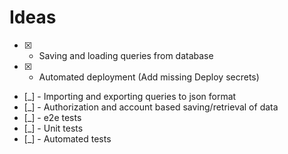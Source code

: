# Ideas 
- [X] - Saving and loading queries from database
- [X] - Automated deployment (Add missing Deploy secrets)
- [_] - Importing and exporting queries to json format
- [_] - Authorization and account based saving/retrieval of data
- [_] - e2e tests
- [_] - Unit tests
- [_] - Automated tests